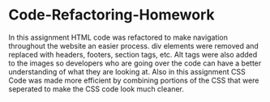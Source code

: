 # Code-Refactoring-Homework
In this assignment HTML code was refactored to make navigation throughout the website an easier process. div elements were removed and replaced with headers, footers, section tags, etc.
Alt tags were also added to the images so developers who are going over the code can have a better understanding of what they are looking at.
Also in this assignment CSS Code was made more efficient by combining portions of the CSS that were seperated to make the CSS code look much cleaner.